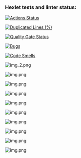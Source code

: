 ### Hexlet tests and linter status:

[![Actions Status](https://github.com/hutzy/java-project-61/actions/workflows/hexlet-check.yml/badge.svg)](https://github.com/hutzy/java-project-61/actions)

[![Duplicated Lines (%)](https://sonarcloud.io/api/project_badges/measure?project=hutzy_java-project-61&metric=duplicated_lines_density)](https://sonarcloud.io/summary/new_code?id=hutzy_java-project-61)

[![Quality Gate Status](https://sonarcloud.io/api/project_badges/measure?project=hutzy_java-project-61&metric=alert_status)](https://sonarcloud.io/summary/new_code?id=hutzy_java-project-61)

[![Bugs](https://sonarcloud.io/api/project_badges/measure?project=hutzy_java-project-61&metric=bugs)](https://sonarcloud.io/summary/new_code?id=hutzy_java-project-61)

[![Code Smells](https://sonarcloud.io/api/project_badges/measure?project=hutzy_java-project-61&metric=code_smells)](https://sonarcloud.io/summary/new_code?id=hutzy_java-project-61)

![img_2.png](assets/img_2.png)

![img.png](assets/img.png)

![img.png](assets/img_3.png)

![img.png](assets/img_4.png)

![img.png](assets/img_5.png)

![img.png](assets/img_6.png)

![img.png](assets/img_7.png)

![img.png](assets/img_8.png)

![img.png](assets/img_9.png)

![img.png](assets/img_10.png)